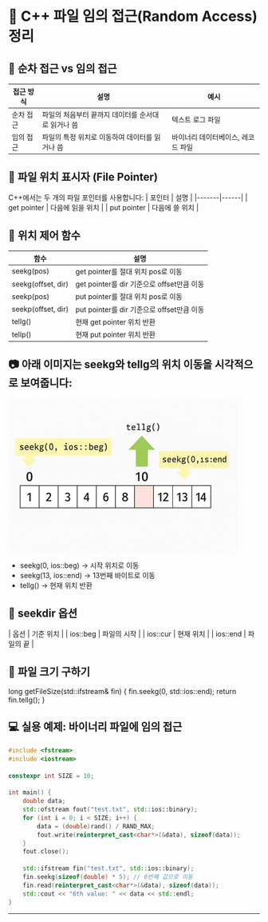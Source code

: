 # 📘 C++ 파일 임의 접근(Random Access) 정리
## 📌 순차 접근 vs 임의 접근

| 접근 방식 | 설명 | 예시 |
|----------|-----|------| 
| 순차 접근 | 파일의 처음부터 끝까지 데이터를 순서대로 읽거나 씀 | 텍스트 로그 파일 | 
| 임의 접근 | 파일의 특정 위치로 이동하여 데이터를 읽거나 씀 | 바이너리 데이터베이스, 레코드 파일 | 


## 📍 파일 위치 표시자 (File Pointer)
C++에서는 두 개의 파일 포인터를 사용합니다:
| 포인터 | 설명 |
|-------|------| 
| get pointer | 다음에 읽을 위치 | 
| put pointer | 다음에 쓸 위치 | 



## 🔧 위치 제어 함수
| 함수 | 설명 | 
|-------|------| 
| seekg(pos) | get pointer를 절대 위치 pos로 이동 | 
| seekg(offset, dir) | get pointer를 dir 기준으로 offset만큼 이동 | 
| seekp(pos) | put pointer를 절대 위치 pos로 이동 | 
| seekp(offset, dir) | put pointer를 dir 기준으로 offset만큼 이동 | 
| tellg() | 현재 get pointer 위치 반환 | 
| tellp() | 현재 put pointer 위치 반환 | 


## 📷 아래 이미지는 seekg와 tellg의 위치 이동을 시각적으로 보여줍니다:

![file_acccess](/image/file_access.jpg)
- seekg(0, ios::beg) → 시작 위치로 이동
- seekg(13, ios::end) → 13번째 바이트로 이동
- tellg() → 현재 위치 반환

## 📂 seekdir 옵션
| 옵션 | 기준 위치 | 
| ios::beg | 파일의 시작 | 
| ios::cur | 현재 위치 | 
| ios::end | 파일의 끝 | 


## 📏 파일 크기 구하기
long getFileSize(std::ifstream& fin) {
    fin.seekg(0, std::ios::end);
    return fin.tellg();
}



## 💻 실용 예제: 바이너리 파일에 임의 접근
```cpp
#include <fstream>
#include <iostream>

constexpr int SIZE = 10;

int main() {
    double data;
    std::ofstream fout("test.txt", std::ios::binary);
    for (int i = 0; i < SIZE; i++) {
        data = (double)rand() / RAND_MAX;
        fout.write(reinterpret_cast<char*>(&data), sizeof(data));
    }
    fout.close();

    std::ifstream fin("test.txt", std::ios::binary);
    fin.seekg(sizeof(double) * 5); // 6번째 값으로 이동
    fin.read(reinterpret_cast<char*>(&data), sizeof(data));
    std::cout << "6th value: " << data << std::endl;
}
```
---



